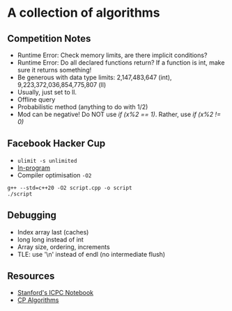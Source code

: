 # A collection of algorithms

## Competition Notes
- Runtime Error: Check memory limits, are there implicit conditions?
- Runtime Error: Do all declared functions return? If a function is int, make sure it returns something!
- Be generous with data type limits: 2,147,483,647 (int), 9,223,372,036,854,775,807 (ll)
- Usually, just set to ll.
- Offline query
- Probabilistic method (anything to do with 1/2)
- Mod can be negative! Do NOT use _if (x%2 == 1)_. Rather, use _if (x%2 != 0)_

## Facebook Hacker Cup
- `ulimit -s unlimited`
- [In-program](https://nor-blog.codeberg.page/posts/2023-09-25-increase-stack-size/)
- Compiler optimisation `-O2`

```
g++ --std=c++20 -O2 script.cpp -o script
./script
```

## Debugging
- Index array last (caches)
- long long instead of int
- Array size, ordering, increments
- TLE: use '\n' instead of endl (no intermediate flush)

## Resources
- [Stanford's ICPC Notebook](https://cs.stanford.edu/group/acm/oldsite/SLPC/notebook.pdf)
- [CP Algorithms](https://cp-algorithms.com/)

